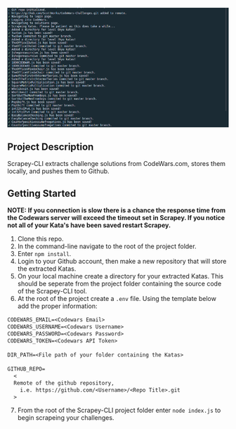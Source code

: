 ![fig1](/assets/fig1.png)

## Project Description

Scrapey-CLI extracts challenge solutions from CodeWars.com, stores them locally, and pushes them to Github.

## Getting Started

**NOTE: If you connection is slow there is a chance the response time from the Codewars server will exceed the timeout set in Scrapey. If you notice not all of your Kata's have been saved restart Scrapey.**

1. Clone this repo.
2. In the command-line navigate to the root of the project folder.
3. Enter `npm install`.
4. Login to your Github account, then make a new repository that will store the extracted Katas.
5. On your local machine create a directory for your extracted Katas. This should be seperate from the project folder containing the source code of the Scrapey-CLI tool.
6. At the root of the project create a `.env` file. Using the template below add the proper information:

```
CODEWARS_EMAIL=<Codewars Email>
CODEWARS_USERNAME=<Codewars Username>
CODEWARS_PASSWORD=<Codewars Password>
CODEWARS_TOKEN=<Codewars API Token>

DIR_PATH=<File path of your folder containing the Katas>

GITHUB_REPO=
  <
  Remote of the github repository,
    i.e. https://github.com/<Username>/<Repo Title>.git
  >
```

7. From the root of the Scrapey-CLI project folder enter `node index.js` to begin scrapeing your challenges.
